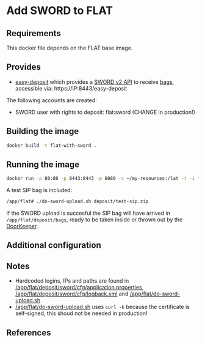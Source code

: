 Add SWORD to FLAT
=================

## Requirements ##
This docker file depends on the FLAT base image.

## Provides ##
 * [easy-deposit](https://github.com/DANS-KNAW/easy-deposit) which provides a [SWORD v2 API](http://swordapp.github.io/SWORDv2-Profile/SWORDProfile.html) to receive [bags](https://tools.ietf.org/html/bagit), accessible via: https://IP:8443/easy-deposit

The following accounts are created: 

 * SWORD user with rights to deposit: flat:sword (CHANGE in production!)

## Building the image ##
```sh
docker build -t flat-with-sword .
```

## Running the image ##
```sh
docker run -p 80:80 -p 8443:8443 -p 8080 -v ~/my-resources:/lat -t -i flat-with-sword
```

A test SIP bag is included:

```sh
/app/flat# ./do-sword-upload.sh deposit/test-sip.zip
```

If the SWORD upload is succesful the SIP bag will have arrived in ``/app/flat/deposit/bags``, ready to be taken inside or thrown out by the [DoorKeeper](../../deposit/DoorKeeper).

## Additional configuration ##

## Notes ##

 * Hardcoded logins, IPs and paths are found in [/app/flat/deposit/sword/cfg/application.properties](sword/application.properties), [/app/flat/deposit/sword/cfg/logback.xml](sword/logback.xml) and [/app/flat/do-sword-upload.sh](flat/scripts/do-sword-upload.sh)
 * [/app/flat/do-sword-upload.sh](flat/scripts/do-sword-upload.sh) uses ``curl -k`` because the certificate is self-signed, this shoud not be needed in production!

## References ##
